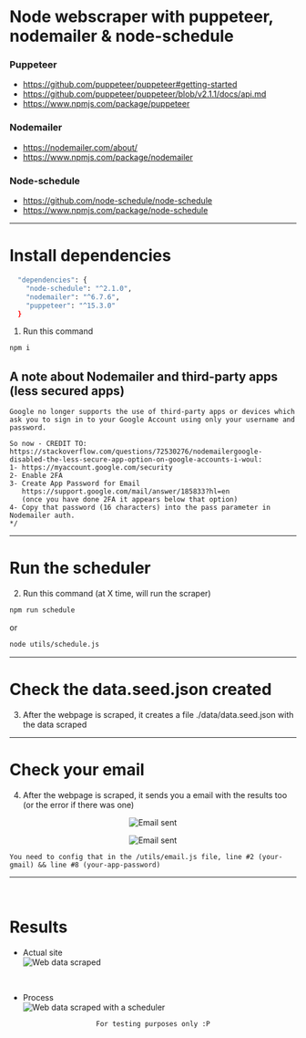 # Node webscraper with puppeteer, nodemailer & node-schedule

### Puppeteer
- https://github.com/puppeteer/puppeteer#getting-started
- https://github.com/puppeteer/puppeteer/blob/v2.1.1/docs/api.md
- https://www.npmjs.com/package/puppeteer

### Nodemailer
- https://nodemailer.com/about/
- https://www.npmjs.com/package/nodemailer

### Node-schedule
- https://github.com/node-schedule/node-schedule
- https://www.npmjs.com/package/node-schedule

<hr>

# Install dependencies
```bash
  "dependencies": {
    "node-schedule": "^2.1.0",
    "nodemailer": "^6.7.6",
    "puppeteer": "^15.3.0"
  }
```

1. Run this command
```bash
npm i
```

## A note about Nodemailer and third-party apps (less secured apps)

```
Google no longer supports the use of third-party apps or devices which ask you to sign in to your Google Account using only your username and password.

So now - CREDIT TO: https://stackoverflow.com/questions/72530276/nodemailergoogle-disabled-the-less-secure-app-option-on-google-accounts-i-woul:
1- https://myaccount.google.com/security
2- Enable 2FA
3- Create App Password for Email
   https://support.google.com/mail/answer/185833?hl=en
   (once you have done 2FA it appears below that option)
4- Copy that password (16 characters) into the pass parameter in Nodemailer auth.
*/
```

<hr>

# Run the scheduler

2. Run this command (at X time, will run the scraper)

```bash
npm run schedule
```
or

```bash
node utils/schedule.js
```

<hr>

# Check the data.seed.json created

3. After the webpage is scraped, it creates a file ./data/data.seed.json with the data scraped

<hr>

# Check your email

4. After the webpage is scraped, it sends you a email with the results too (or the error if there was one)

<div align="center">

![Email sent](https://user-images.githubusercontent.com/14861253/177057888-437c7ac0-739c-4170-8dc1-032329822ba1.png)

</div>

<div align="center">

![Email sent](https://user-images.githubusercontent.com/14861253/177058009-942e00cc-f44d-4ff8-9dca-625ace13f188.png)

</div>

```
You need to config that in the /utils/email.js file, line #2 (your-gmail) && line #8 (your-app-password)
```

<hr>
<br>

# Results
- Actual site <br>
![Web data scraped](https://user-images.githubusercontent.com/14861253/177007945-8d224eb5-f966-4c3b-bd66-a28b80d23b97.png)
<br>

- Process<br>
![Web data scraped with a scheduler](https://user-images.githubusercontent.com/14861253/177058165-87d81492-de0b-4ab0-a1d6-06c3e5fb20fe.gif)


<div align="center">

```
For testing purposes only :P
```

</div>
